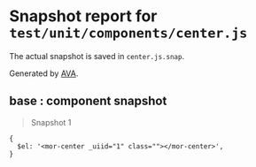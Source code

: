 # Snapshot report for `test/unit/components/center.js`

The actual snapshot is saved in `center.js.snap`.

Generated by [AVA](https://ava.li).

## base : component snapshot

> Snapshot 1

    {
      $el: '<mor-center _uiid="1" class=""></mor-center>',
    }
